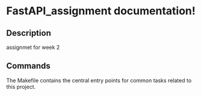 # FastAPI_assignment documentation!

## Description

assignmet for week 2

## Commands

The Makefile contains the central entry points for common tasks related to this project.

